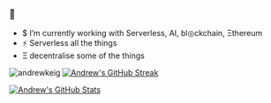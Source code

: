### 👋

- $ I’m currently working with Serverless, AI, bl◎ckchain, Ξthereum
- ⚡ Serverless all the things
- Ξ decentralise some of the things
<!--
**AndrewKeig/AndrewKeig** is a ✨ _special_ ✨ repository because its `README.md` (this file) appears on your GitHub profile. ΔIRΔ$◎LΞ

Here are some ideas to get you started:


- 🌱 I’m currently learning ...
- 👯 I’m looking to collaborate on ...
- 🤔 I’m looking for help with ...
- 💬 Ask me about ...
- 📫 How to reach me: ...
- 😄 Pronouns: ...
- ⚡ Fun fact: ...
-->

<p><img align="left" src="https://github-readme-stats.vercel.app/api/top-langs/?username=andrewkeig&layout=compact&hide=html" alt="andrewkeig" /></p>

[![Andrew's GitHub Streak](https://github-readme-streak-stats.herokuapp.com?user=andrewkeig&hide_border=true)](https://git.io/streak-stats)

[![Andrew's GitHub Stats](https://github-readme-stats.vercel.app/api?username=andrewkeig)](https://github.com/andrewkeig/github-readme-stats)
